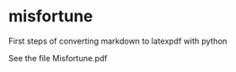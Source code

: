 # misfortune
First steps of converting markdown to latexpdf with python

See the file Misfortune.pdf

